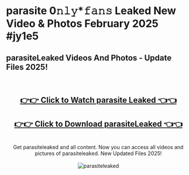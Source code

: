 # parasite 0𝚗𝚕𝚢*𝚏𝚊𝚗𝚜 Leaked New Video & Photos February 2025 #jy1e5

<h2>parasiteLeaked Videos And Photos - Update Files 2025!</h2>
<br>
<div align="center">
<h2><a href="https://mediaupload.pro?title=parasite&ref=11F" rel="nofollow">👉👉 Click to Watch parasite Leaked 👈👈</a></h2>
<h2><a href="https://mediaupload.pro?title=parasite&ref=11F" rel="nofollow">👉👉 Click to Download parasiteLeaked 👈👈</a></h2>
<br>
Get parasiteleaked and all content. Now you can access all videos and pictures of parasiteleaked. New Updated Files 2025!
<br>
<br>
<a href="https://mediaupload.pro?title=parasite&ref=11F" rel="nofollow" data-target="animated-image.originalLink"><img src="https://i.ibb.co/Gkj2r4b/banner.png" alt="parasiteleaked" style="max-width: 100%; display: inline-block;" data-target="animated-image.originalImage"></a>
</div>
<br>

